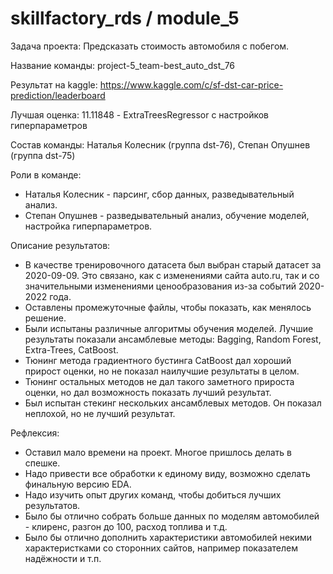 # skillfactory_rds / module_5
Задача проекта: Предсказать стоимость автомобиля с побегом.

Название команды: project-5_team-best_auto_dst_76

Результат на kaggle: https://www.kaggle.com/c/sf-dst-car-price-prediction/leaderboard

Лучшая оценка: 11.11848 - ExtraTreesRegressor с настройков гиперпараметров

Состав команды: Наталья Колесник (группа dst-76), Степан Опушнев (группа dst-75)

Роли в команде:
- Наталья Колесник - парсинг, сбор данных, разведывательный анализ.
- Степан Опушнев - разведывательный анализ, обучение моделей, настройка гиперпараметров.

Описание результатов:
- В качестве тренировочного датасета был выбран старый датасет за 2020-09-09. Это связано, как с изменениями сайта auto.ru, так и со значительными изменениями ценообразования из-за событий 2020-2022 года.
- Оставлены промежуточные файлы, чтобы показать, как менялось решение.
- Были испытаны различные алгоритмы обучения моделей. Лучшие результаты показали ансамблевые методы: Bagging, Random Forest, Extra-Trees, CatBoost.
- Тюнинг метода градиентного бустинга CatBoost дал хороший прирост оценки, но не показал наилучшие результаты в целом.
- Тюнинг остальных методов не дал такого заметного прироста оценки, но дал возможность показать лучший результат.
- Был испытан стекинг нескольких ансамблевых методов. Он показал неплохой, но не лучший результат.

Рефлексия:
- Оставил мало времени на проект. Многое пришлось делать в спешке.
- Надо привести все обработки к единому виду, возможно сделать финальную версию EDA.
- Надо изучить опыт других команд, чтобы добиться лучших результатов.
- Было бы отлично собрать больше данных по моделям автомобилей - клиренс, разгон до 100, расход топлива и т.д.
- Было бы отлично дополнить характеристики автомобилей некими характеристками со сторонних сайтов, например показателем надёжности и т.п.

